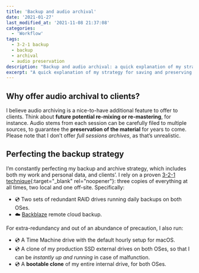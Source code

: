 ```yaml
---
title: 'Backup and audio archival'
date: '2021-01-27'
last_modified_at: '2021-11-08 21:37:08'
categories:
  - 'Workflow'
tags:
  - 3-2-1 backup
  - backup
  - archival
  - audio preservation
description: "Backup and audio archival: a quick explanation of my strategy for saving and preserving sound material, both for personal use and for my clients."
excerpt: "A quick explanation of my strategy for saving and preserving audio material, both for personal use and for my clients."
---
```

## Why offer audio archival to clients?

I believe audio archiving is a nice-to-have additional feature to offer to clients. Think about **future potential re-mixing or re-mastering**, for instance. Audio stems from each session can be carefully filed to multiple sources, to guarantee the **preservation of the material** for years to come. Please note that I don’t offer _full sessions archives_, as that’s unrealistic.

## Perfecting the backup strategy

I’m constantly perfecting my backup and archive strategy, which includes both my work and personal data, and clients’. I rely on a proven [3-2-1 technique](https://www.backblaze.com/blog/the-3-2-1-backup-strategy/){:target="_blank" rel="noopener"}: three copies of everything at all times, two local and one off-site. Specifically:

<ul class="list-group list-group-flush">
  <li class="list-group-item my-0">💿 Two sets of redundant RAID drives running daily backups on both OSes.</li>
  <li class="list-group-item my-0">☁️ <a href="https://www.backblaze.com/cloud-backup.html#af9rjz" target="_blank">Backblaze</a> remote cloud backup.</li>
</ul>

For extra-redundancy and out of an abundance of precaution, I also run:

<ul class="list-group list-group-flush">
  <li class="list-group-item my-0">💿 A Time Machine drive with the default hourly setup for macOS.</li>
  <li class="list-group-item my-0">💿 A clone of my production SSD external drives on both OSes, so that I can be <em>instantly up and running</em> in case of malfunction.</li>
  <li class="list-group-item my-0">💿 A <strong>bootable clone</strong> of my entire internal drive, for both OSes.</li>
</ul>
